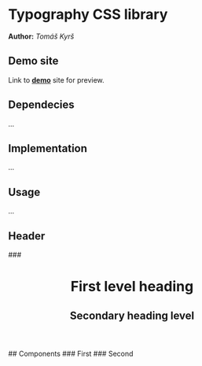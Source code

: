 # Typography CSS library
**Author:** *Tomáš Kyrš*
## Demo site
Link to **[demo](http://pslib-cz.github.io/2022l4web-css-typographic-library-TomasKyrs)** site for preview.
## Dependecies
...
## Implementation
...
## Usage
...
## Header
###<header>
        <h1>First level heading</h1>
        <h2>Secondary heading level</h2>
</header>
## Components
### First
### Second
